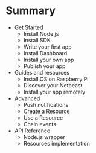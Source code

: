 # Summary

* Get Started
    * Install Node.js
    * Install SDK
    * Write your first app
    * Install Dashboard
    * Install your own app
    * Publish your app
* Guides and resources
    * Install OS on Raspberry Pi
    * Discover your Netbeast
    * Install your app remotely
* Advanced
    * Push notifications
    * Create a Resource
    * Use a Resource
    * Chain events
* API Reference
    * Node.js wrapper
    * Resources implementation

